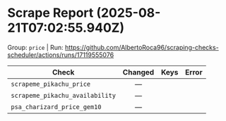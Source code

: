 # Scrape Report (2025-08-21T07:02:55.940Z)

Group: `price`  |  Run: https://github.com/AlbertoRoca96/scraping-checks-scheduler/actions/runs/17119555076

| Check | Changed | Keys | Error |
|---|:---:|:--|:--|
| `scrapeme_pikachu_price` | — |  |  |
| `scrapeme_pikachu_availability` | — |  |  |
| `psa_charizard_price_gem10` | — |  |  |
